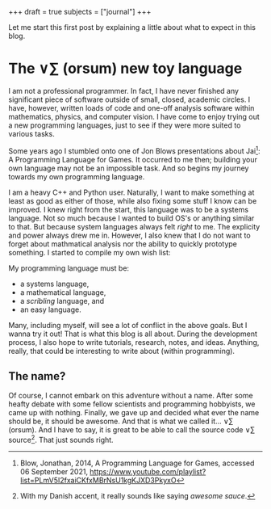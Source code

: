 +++
draft = true
subjects = ["journal"]
+++

Let me start this first post by explaining a little about what to expect in this blog.

# The ∨∑ (orsum) new toy language

I am not a professional programmer. In fact, I have never finished any significant piece of software outside of small, closed, academic circles. I have, however, written loads of code and one-off analysis software within mathematics, physics, and computer vision. I have come to enjoy trying out a new programming languages, just to see if they were more suited to various tasks.

Some years ago I stumbled onto one of Jon Blows presentations about Jai[^BlowVideos]: A Programming Language for Games. It occurred to me then; building your own language may not be an impossible task. And so begins my journey towards my own programming language.

[^BlowVideos]: Blow, Jonathan, 2014, A Programming Language for Games, accessed 06 September 2021, https://www.youtube.com/playlist?list=PLmV5I2fxaiCKfxMBrNsU1kgKJXD3PkyxO

I am a heavy C++ and Python user. Naturally, I want to make something at least as good as either of those, while also fixing some stuff I know can be improved. I knew right from the start, this language was to be a systems language. Not so much because I wanted to build OS's or anything similar to that. But because system languages always felt *right* to me. The explicity and power always drew me in. However, I also knew that I do not want to forget about mathmatical analysis nor the ability to quickly prototype something. I started to compile my own wish list:

My programming language must be:
- a systems language,
- a mathematical language,
- a *scribling* language, and
- an easy language.

Many, including myself, will see a lot of conflict in the above goals. But I wanna try it out! That is what this blog is all about. During the development process, I also hope to write tutorials, research, notes, and ideas. Anything, really, that could be interesting to write about (within programming).

## The name?

Of course, I cannot embark on this adventure without a name. After some heafty debate with some fellow scientists and programming hobbyists, we came up with nothing. Finally, we gave up and decided what ever the name should be, it should be awesome. And that is what we called it... ∨∑ (orsum). And I have to say, it is great to be able to call the source code ∨∑ source[^OrsumSource]. That just sounds right.

[^OrsumSource]: With my Danish accent, it really sounds like saying *awesome sauce*.
